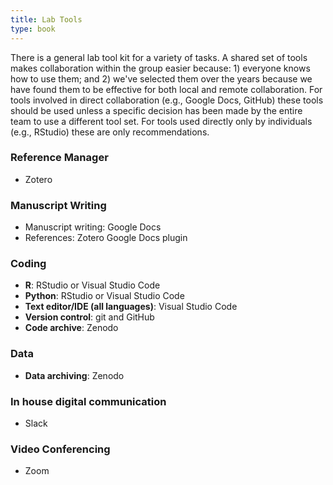 ```yaml
---
title: Lab Tools
type: book
---
```


There is a general lab tool kit for a variety of tasks. A shared set of tools makes collaboration within the group easier because: 1) everyone knows how to use them; and 2) we've selected them over the years because we have found them to be effective for both local and remote collaboration. For tools involved in direct collaboration (e.g., Google Docs, GitHub) these tools should be used unless a specific decision has been made by the entire team to use a different tool set. For tools used directly only by individuals (e.g., RStudio) these are only recommendations. 

### Reference Manager

* Zotero

### Manuscript Writing

* Manuscript writing: Google Docs
* References: Zotero Google Docs plugin

### Coding

* **R**: RStudio or Visual Studio Code
* **Python**: RStudio or Visual Studio Code
* **Text editor/IDE (all languages)**: Visual Studio Code
* **Version control**: git and GitHub
* **Code archive**: Zenodo

### Data

* **Data archiving**: Zenodo

### In house digital communication

* Slack

### Video Conferencing

* Zoom